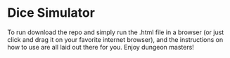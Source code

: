 # Dice Simulator

To run download the repo and simply run the .html file in a browser (or just click and drag it on your favorite internet browser), and the instructions on how to use are all laid out there for you. Enjoy dungeon masters!